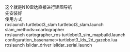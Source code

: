 这个就是N10雷达直接进行建图导航  
先安装好  
使用方式  
roslaunch turtlebot3_slam turtlebot3_slam.launch slam_methods:=cartographer  
roslaunch cartographer_ros turtlebot3_sim_mapbuild.launch configuration_basename:=turtlebot3_lds_2d_gazebo.lua  
roslaunch lslidar_driver lslidar_serial.launch  
